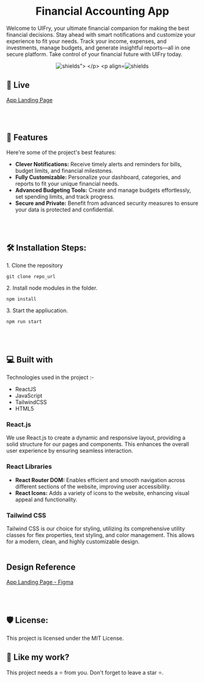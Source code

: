 <h1 align="center" id="title">Financial Accounting App</h1>

<p id="description">
Welcome to UIFry, your ultimate financial companion for making the best financial decisions. Stay ahead with smart notifications and customize your experience to fit your needs. Track your income, expenses, and investments, manage budgets, and generate insightful reports—all in one secure platform. Take control of your financial future with UIFry today.</p>

<p align="center">
  <img src="https://img.shields.io/badge/License-MIT-green" alt="shields”>
</p>
<p align="center"><img src="https://img.shields.io/badge/License-AGPL-blue" alt="shields"></p>

<h2>🚀 Live </h2>

[App Landing Page](https://app-landing-page-website.vercel.app/)

<br></br>
  
<h2>🧐 Features</h2>

Here're some of the project's best features:

- **Clever Notifications:** Receive timely alerts and reminders for bills, budget limits, and financial milestones.
- **Fully Customizable:** Personalize your dashboard, categories, and reports to fit your unique financial needs.
- **Advanced Budgeting Tools:** Create and manage budgets effortlessly, set spending limits, and track progress.
- **Secure and Private:** Benefit from advanced security measures to ensure your data is protected and confidential.

<br></br>

<h2>🛠️ Installation Steps:</h2>

<p>1. Clone the repository</p>

```
git clone repo_url
```


<p>2. Install node modules in the folder. </p>

```
npm install
```

<p>3. Start the appliucation.</p>

```
npm run start
```

  
<br></br>

<h2>💻 Built with</h2>

Technologies used in the project :-

*   ReactJS
*   JavaScript
*   TailwindCSS
*   HTML5


### React.js
We use React.js to create a dynamic and responsive layout, providing a solid structure for our pages and components. This enhances the overall user experience by ensuring seamless interaction.

### React Libraries
- **React Router DOM:** Enables efficient and smooth navigation across different sections of the website, improving user accessibility.
- **React Icons:** Adds a variety of icons to the website, enhancing visual appeal and functionality.

### Tailwind CSS
Tailwind CSS is our choice for styling, utilizing its comprehensive utility classes for flex properties, text styling, and color management. This allows for a modern, clean, and highly customizable design.
<br></br>

<h2>Design Reference</h2>

[App Landing Page - Figma](https://www.figma.com/community/file/1145991068621514311)

<br></br>

<h2>🛡️ License:</h2>

This project is licensed under the MIT License.

<h2>💖 Like my work?</h2>

This project needs a ⭐️ from you. Don't forget to leave a star ⭐️.
